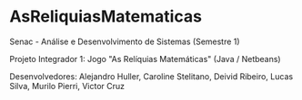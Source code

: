 # AsReliquiasMatematicas
Senac - Análise e Desenvolvimento de Sistemas (Semestre 1)


Projeto Integrador 1: Jogo "As Relíquias Matemáticas" (Java / Netbeans)


Desenvolvedores: Alejandro Huller, Caroline Stelitano, Deivid Ribeiro, Lucas Silva, Murilo Pierri, Victor Cruz
